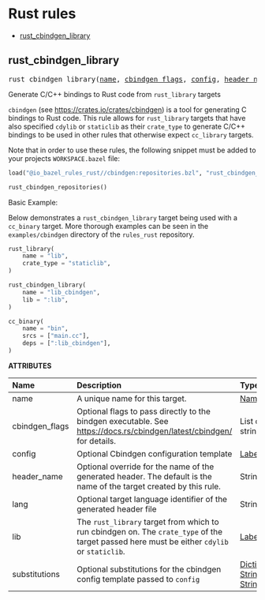 # Rust rules
* [rust_cbindgen_library](#rust_cbindgen_library)

<a id="#rust_cbindgen_library"></a>

## rust_cbindgen_library

<pre>
rust_cbindgen_library(<a href="#rust_cbindgen_library-name">name</a>, <a href="#rust_cbindgen_library-cbindgen_flags">cbindgen_flags</a>, <a href="#rust_cbindgen_library-config">config</a>, <a href="#rust_cbindgen_library-header_name">header_name</a>, <a href="#rust_cbindgen_library-lang">lang</a>, <a href="#rust_cbindgen_library-lib">lib</a>, <a href="#rust_cbindgen_library-substitutions">substitutions</a>)
</pre>

Generate C/C++ bindings to Rust code from `rust_library` targets

`cbindgen` (see https://crates.io/crates/cbindgen) is a tool for generating C bindings to Rust code. This rule allows for `rust_library` targets that have also specified `cdylib` or `staticlib` as their `crate_type` to generate C/C++ bindings to be used in other rules that otherwise expect `cc_library` targets.

Note that in order to use these rules, the following snippet must be added to your projects `WORKSPACE.bazel` file:

```python
load("@io_bazel_rules_rust//cbindgen:repositories.bzl", "rust_cbindgen_repositories")

rust_cbindgen_repositories()
```

Basic Example:

Below demonstrates a `rust_cbindgen_library` target being used with a `cc_binary` target. More thorough examples can be seen in the `examples/cbindgen` directory of the `rules_rust` repository.

```python
rust_library(
    name = "lib",
    crate_type = "staticlib",
)

rust_cbindgen_library(
    name = "lib_cbindgen",
    lib = ":lib",
)

cc_binary(
    name = "bin",
    srcs = ["main.cc"],
    deps = [":lib_cbindgen"],
)
```


**ATTRIBUTES**


| Name  | Description | Type | Mandatory | Default |
| :------------- | :------------- | :------------- | :------------- | :------------- |
| <a id="rust_cbindgen_library-name"></a>name |  A unique name for this target.   | <a href="https://bazel.build/docs/build-ref.html#name">Name</a> | required |  |
| <a id="rust_cbindgen_library-cbindgen_flags"></a>cbindgen_flags |  Optional flags to pass directly to the bindgen executable. See https://docs.rs/cbindgen/latest/cbindgen/ for details.   | List of strings | optional | [] |
| <a id="rust_cbindgen_library-config"></a>config |  Optional Cbindgen configuration template   | <a href="https://bazel.build/docs/build-ref.html#labels">Label</a> | optional | None |
| <a id="rust_cbindgen_library-header_name"></a>header_name |  Optional override for the name of the generated header. The default is the name of the target created by this rule.   | String | optional | "" |
| <a id="rust_cbindgen_library-lang"></a>lang |  Optional target language identifier of the generated header file   | String | optional | "cc" |
| <a id="rust_cbindgen_library-lib"></a>lib |  The <code>rust_library</code> target from which to run cbindgen on. The <code>crate_type</code> of the target passed here must be either <code>cdylib</code> or <code>staticlib</code>.   | <a href="https://bazel.build/docs/build-ref.html#labels">Label</a> | required |  |
| <a id="rust_cbindgen_library-substitutions"></a>substitutions |  Optional substitutions for the cbindgen config template passed to <code>config</code>   | <a href="https://bazel.build/docs/skylark/lib/dict.html">Dictionary: String -> String</a> | optional | {} |


